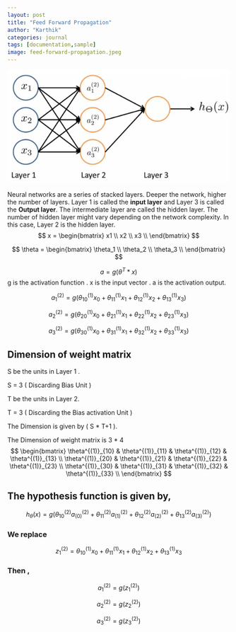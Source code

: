 ```yaml
---
layout: post
title: "Feed Forward Propagation"
author: "Karthik"
categories: journal
tags: [documentation,sample]
image: feed-forward-propagation.jpeg
---
```










![fig (1) - Structured neurons from Andrew Ng's Machine Learning class.](../assets/img/andrew-NG-ffp.png)



Neural networks are a series of stacked layers. Deeper the network, higher the number of layers. Layer 1 is called the **input layer** and Layer 3 is called the **Output layer**. The intermediate layer are called the hidden layer. The number of hidden layer might vary depending on the network complexity. In this case, Layer 2 is the hidden layer. 
$$
x = \begin{bmatrix}
x1 \\
x2 \\
x3 \\
\end{bmatrix}
$$

$$
\theta = \begin{bmatrix}
\theta_1 \\
\theta_2 \\
\theta_3 \\
\end{bmatrix}
$$


$$
a = g( \theta^T * x )
$$
g is the activation function . x is the input vector . a is the activation output.

$$
a^{(2)}_1 = g( \theta^{(1)}_{10} x_0  + \theta^{(1)}_{11} x_1 + \theta^{(1)}_{12} x_2 + \theta^{(1)}_{13} x_3)
$$

$$
a^{(2)}_2 = g( \theta^{(1)}_{20} x_0  + \theta^{(1)}_{21} x_1 + \theta^{(1)}_{22} x_2 + \theta^{(1)}_{23} x_3)
$$

$$
a^{(2)}_3 = g( \theta^{(1)}_{30} x_0  + \theta^{(1)}_{31} x_1 + \theta^{(1)}_{32} x_2 + \theta^{(1)}_{33} x_3)
$$



## Dimension of weight matrix 

S be the units in Layer 1 .  

S = 3 ( Discarding Bias Unit )

T be the units in Layer 2. 

T = 3 ( Discarding the Bias activation Unit )

The Dimension is given by  ( S *  T+1 ).

The Dimension of weight matrix is 3 * 4
$$
\begin{bmatrix}
\theta^{(1)}_{10} & \theta^{(1)}_{11} & \theta^{(1)}_{12} & \theta^{(1)}_{13} \\
\theta^{(1)}_{20} & \theta^{(1)}_{21} & \theta^{(1)}_{22} & \theta^{(1)}_{23} \\
\theta^{(1)}_{30} & \theta^{(1)}_{31} & \theta^{(1)}_{32} & \theta^{(1)}_{33} \\
\end{bmatrix}
$$

## The hypothesis function is given by,

$$
h_{\theta}(x) = g( \theta_{10}^{(2)} a_{(0)}^{(2)} + \theta_{11}^{(2)} a_{(1)}^{(2)} + \theta_{12}^{(2)} a_{(2)}^{(2)} + \theta_{13}^{(2)} a_{(3)}^{(2)} )
$$



### We replace  

$$
z^{(2)}_1 = \theta^{(1)}_{10} x_0  + \theta^{(1)}_{11} x_1 + \theta^{(1)}_{12} x_2 + \theta^{(1)}_{13} x_3
$$



### Then ,

$$
a_1^{(2)} = g(z_1^{(2)})
$$

$$
a_2^{(2)} = g(z_2^{(2)})
$$

$$
a_3^{(2)} = g(z_3^{(2)})
$$



